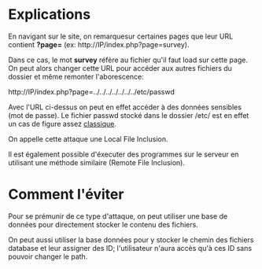 # Explications

En navigant sur le site, on remarquesur certaines pages que leur URL contient **?page=** 
(ex: http://IP/index.php?page=survey).

Dans ce cas, le mot **survey** réfère au fichier qu'il faut load sur cette page. On peut alors changer cette URL pour accéder aux autres fichiers du dossier et même remonter l'aborescence:

http://IP/index.php?page=../../../../../../../etc/passwd

Avec l'URL ci-dessus on peut en effet accéder à des données sensibles (mot de passe). Le fichier passwd stocké dans le dossier /etc/ est en effet un cas de figure assez [classique](https://www.offensive-security.com/metasploit-unleashed/file-inclusion-vulnerabilities/).

On appelle cette attaque une Local File Inclusion.

Il est également possible d'éxecuter des programmes sur le serveur en utilisant une méthode similaire (Remote File Inclusion).

# Comment l'éviter

Pour se prémunir de ce type d'attaque, on peut utiliser une base de données pour directement stocker le contenu des fichiers.

On peut aussi utiliser la base données pour y stocker le chemin des fichiers database et leur assigner des ID; l'utilisateur n'aura accès qu'à ces ID sans pouvoir changer le path.